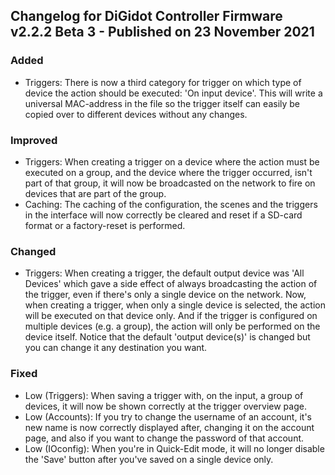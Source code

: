 ## Changelog for DiGidot Controller Firmware v2.2.2 Beta 3 - Published on 23 November 2021 ##

### Added ###
* Triggers: There is now a third category for trigger on which type of device the action should be executed: 'On input device'. This will write a universal MAC-address in the file so the trigger itself can easily be copied over to different devices without any changes.

### Improved ###
* Triggers: When creating a trigger on a device where the action must be executed on a group, and the device where the trigger occurred, isn't part of that group, it will now be broadcasted on the network to fire on devices that are part of the group.
* Caching: The caching of the configuration, the scenes and the triggers in the interface will now correctly be cleared and reset if a SD-card format or a factory-reset is performed.

### Changed ###
* Triggers: When creating a trigger, the default output device was 'All Devices' which gave a side effect of always broadcasting the action of the trigger, even if there's only a single device on the network. Now, when creating a trigger, when only a single device is selected, the action will be executed on that device only. And if the trigger is configured on multiple devices (e.g. a group), the action will only be performed on the device itself. Notice that the default 'output device(s)' is changed but you can change it any destination you want.

### Fixed ###
* Low (Triggers): When saving a trigger with, on the input, a group of devices, it will now be shown correctly at the trigger overview page.
* Low (Accounts): If you try to change the username of an account, it's new name is now correctly displayed after, changing it on the account page, and also if you want to change the password of that account.
* Low (IOconfig): When you're in Quick-Edit mode, it will no longer disable the 'Save' button after you've saved on a single device only.
